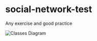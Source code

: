 # social-network-test
Any exercise and good practice

![Classes Diagram](/main/resources/ralationship.png)
